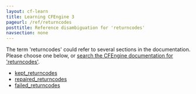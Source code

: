 ```yaml
---
layout: cf-learn
title: Learning CFEngine 3
pageurl: /ref/returncodes
posttitle: Reference disambiguation for 'returncodes'
navsection: none
---
```


The term 'returncodes' could refer to several sections in the documentation. Please choose one below, or
[search the CFEngine documentation for 'returncodes'](http://docs.cfengine.com/latest/search.html?q=returncodes).

- [kept_returncodes](http://docs.cfengine.com/latest/reference-promise-types.html#kept_returncodes)
- [repaired_returncodes](http://docs.cfengine.com/latest/reference-promise-types.html#repaired_returncodes)
- [failed_returncodes](http://docs.cfengine.com/latest/reference-promise-types.html#failed_returncodes)
